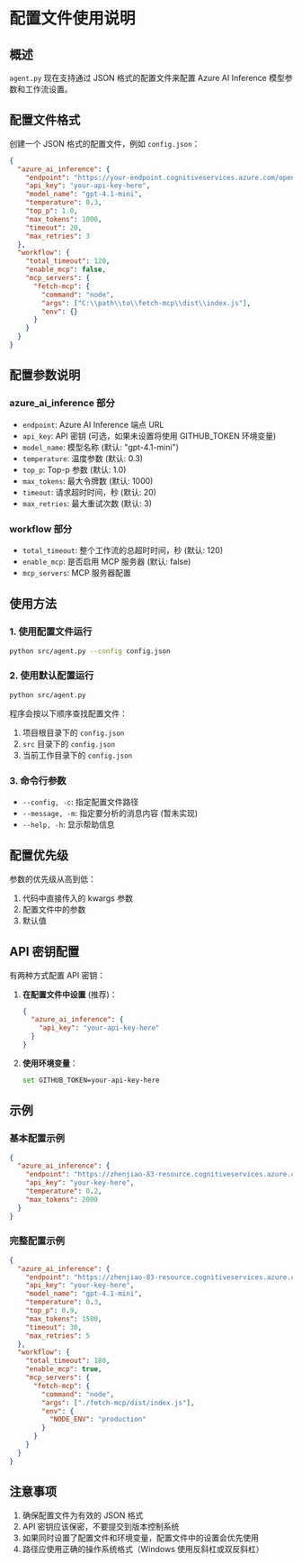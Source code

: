 # 配置文件使用说明

## 概述
`agent.py` 现在支持通过 JSON 格式的配置文件来配置 Azure AI Inference 模型参数和工作流设置。

## 配置文件格式

创建一个 JSON 格式的配置文件，例如 `config.json`：

```json
{
  "azure_ai_inference": {
    "endpoint": "https://your-endpoint.cognitiveservices.azure.com/openai/deployments/your-model/",
    "api_key": "your-api-key-here",
    "model_name": "gpt-4.1-mini",
    "temperature": 0.3,
    "top_p": 1.0,
    "max_tokens": 1000,
    "timeout": 20,
    "max_retries": 3
  },
  "workflow": {
    "total_timeout": 120,
    "enable_mcp": false,
    "mcp_servers": {
      "fetch-mcp": {
        "command": "node",
        "args": ["C:\\path\\to\\fetch-mcp\\dist\\index.js"],
        "env": {}
      }
    }
  }
}
```

## 配置参数说明

### azure_ai_inference 部分
- `endpoint`: Azure AI Inference 端点 URL
- `api_key`: API 密钥 (可选，如果未设置将使用 GITHUB_TOKEN 环境变量)
- `model_name`: 模型名称 (默认: "gpt-4.1-mini")
- `temperature`: 温度参数 (默认: 0.3)
- `top_p`: Top-p 参数 (默认: 1.0)
- `max_tokens`: 最大令牌数 (默认: 1000)
- `timeout`: 请求超时时间，秒 (默认: 20)
- `max_retries`: 最大重试次数 (默认: 3)

### workflow 部分
- `total_timeout`: 整个工作流的总超时时间，秒 (默认: 120)
- `enable_mcp`: 是否启用 MCP 服务器 (默认: false)
- `mcp_servers`: MCP 服务器配置

## 使用方法

### 1. 使用配置文件运行
```bash
python src/agent.py --config config.json
```

### 2. 使用默认配置运行
```bash
python src/agent.py
```

程序会按以下顺序查找配置文件：
1. 项目根目录下的 `config.json`
2. `src` 目录下的 `config.json`
3. 当前工作目录下的 `config.json`

### 3. 命令行参数
- `--config, -c`: 指定配置文件路径
- `--message, -m`: 指定要分析的消息内容 (暂未实现)
- `--help, -h`: 显示帮助信息

## 配置优先级

参数的优先级从高到低：
1. 代码中直接传入的 kwargs 参数
2. 配置文件中的参数
3. 默认值

## API 密钥配置

有两种方式配置 API 密钥：

1. **在配置文件中设置** (推荐)：
   ```json
   {
     "azure_ai_inference": {
       "api_key": "your-api-key-here"
     }
   }
   ```

2. **使用环境变量**：
   ```bash
   set GITHUB_TOKEN=your-api-key-here
   ```

## 示例

### 基本配置示例
```json
{
  "azure_ai_inference": {
    "endpoint": "https://zhenjiao-83-resource.cognitiveservices.azure.com/openai/deployments/gpt-4.1-mini/",
    "api_key": "your-key-here",
    "temperature": 0.2,
    "max_tokens": 2000
  }
}
```

### 完整配置示例
```json
{
  "azure_ai_inference": {
    "endpoint": "https://zhenjiao-83-resource.cognitiveservices.azure.com/openai/deployments/gpt-4.1-mini/",
    "api_key": "your-key-here",
    "model_name": "gpt-4.1-mini",
    "temperature": 0.3,
    "top_p": 0.9,
    "max_tokens": 1500,
    "timeout": 30,
    "max_retries": 5
  },
  "workflow": {
    "total_timeout": 180,
    "enable_mcp": true,
    "mcp_servers": {
      "fetch-mcp": {
        "command": "node",
        "args": ["./fetch-mcp/dist/index.js"],
        "env": {
          "NODE_ENV": "production"
        }
      }
    }
  }
}
```

## 注意事项

1. 确保配置文件为有效的 JSON 格式
2. API 密钥应该保密，不要提交到版本控制系统
3. 如果同时设置了配置文件和环境变量，配置文件中的设置会优先使用
4. 路径应使用正确的操作系统格式（Windows 使用反斜杠或双反斜杠）
